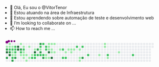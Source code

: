 - 👋 Olá, Eu sou o @VitorTenor
- 👀 Estou atuando na área de Infraestrutura
- 🌱 Estou aprendendo sobre automação de teste e desenvolvimento web
- 💞️ I’m looking to collaborate on ...
- 📫 How to reach me ...

<!---
VitorTenor/VitorTenor is a ✨ special ✨ repository because its `README.md` (this file) appears on your GitHub profile.
You can click the Preview link to take a look at your changes.
--->
<svg viewBox="-16 -32 880 192" width="880" height="192" xmlns="http://www.w3.org/2000/svg"><desc>Generated with https://github.com/Platane/snk</desc><style>@keyframes c0{37.34%{fill:var(--c1)}37.36%,to{fill:var(--ce)}}@keyframes c1{85.25%{fill:var(--c3)}85.27%,to{fill:var(--ce)}}@keyframes c2{88.93%{fill:var(--c4)}88.95%,to{fill:var(--ce)}}@keyframes c3{86.48%{fill:var(--c3)}86.5%,to{fill:var(--ce)}}@keyframes c4{.48%{fill:var(--c1)}.5%,to{fill:var(--ce)}}@keyframes c5{.73%{fill:var(--c1)}.75%,to{fill:var(--ce)}}@keyframes c6{55.03%{fill:var(--c2)}55.05%,to{fill:var(--ce)}}@keyframes c7{84.76%{fill:var(--c3)}84.78%,to{fill:var(--ce)}}@keyframes c8{88.44%{fill:var(--c4)}88.46%,to{fill:var(--ce)}}@keyframes c9{.97%{fill:var(--c1)}.99%,to{fill:var(--ce)}}@keyframes ca{54.78%{fill:var(--c2)}54.8%,to{fill:var(--ce)}}@keyframes cb{41.76%{fill:var(--c1)}41.78%,to{fill:var(--ce)}}@keyframes cc{41.51%{fill:var(--c1)}41.53%,to{fill:var(--ce)}}@keyframes cd{56.5%{fill:var(--c2)}56.52%,to{fill:var(--ce)}}@keyframes ce{87.7%{fill:var(--c3)}87.72%,to{fill:var(--ce)}}@keyframes cf{54.29%{fill:var(--c2)}54.31%,to{fill:var(--ce)}}@keyframes cg{54.04%{fill:var(--c2)}54.06%,to{fill:var(--ce)}}@keyframes ch{42%{fill:var(--c2)}42.02%,to{fill:var(--ce)}}@keyframes ci{41.27%{fill:var(--c1)}41.29%,to{fill:var(--ce)}}@keyframes cj{87.21%{fill:var(--c3)}87.23%,to{fill:var(--ce)}}@keyframes ck{90.41%{fill:var(--c4)}90.43%,to{fill:var(--ce)}}@keyframes cl{90.16%{fill:var(--c4)}90.18%,to{fill:var(--ce)}}@keyframes cm{1.96%{fill:var(--c1)}1.98%,to{fill:var(--ce)}}@keyframes cn{83.53%{fill:var(--c3)}83.55%,to{fill:var(--ce)}}@keyframes co{53.31%{fill:var(--c2)}53.33%,to{fill:var(--ce)}}@keyframes cp{7.36%{fill:var(--c1)}7.38%,to{fill:var(--ce)}}@keyframes cq{2.45%{fill:var(--c1)}2.47%,to{fill:var(--ce)}}@keyframes cr{52.82%{fill:var(--c2)}52.84%,to{fill:var(--ce)}}@keyframes cs{5.4%{fill:var(--c1)}5.42%,to{fill:var(--ce)}}@keyframes ct{5.15%{fill:var(--c1)}5.17%,to{fill:var(--ce)}}@keyframes cu{6.87%{fill:var(--c1)}6.89%,to{fill:var(--ce)}}@keyframes cv{4.9%{fill:var(--c1)}4.92%,to{fill:var(--ce)}}@keyframes cw{8.34%{fill:var(--c1)}8.36%,to{fill:var(--ce)}}@keyframes cx{2.94%{fill:var(--c1)}2.96%,to{fill:var(--ce)}}@keyframes cy{6.38%{fill:var(--c1)}6.4%,to{fill:var(--ce)}}@keyframes cz{4.41%{fill:var(--c1)}4.43%,to{fill:var(--ce)}}@keyframes c10{51.34%{fill:var(--c2)}51.36%,to{fill:var(--ce)}}@keyframes c11{3.68%{fill:var(--c1)}3.7%,to{fill:var(--ce)}}@keyframes c12{92.37%{fill:var(--c4)}92.39%,to{fill:var(--ce)}}@keyframes c13{50.85%{fill:var(--c2)}50.87%,to{fill:var(--ce)}}@keyframes c14{51.1%{fill:var(--c2)}51.12%,to{fill:var(--ce)}}@keyframes c15{80.58%{fill:var(--c3)}80.6%,to{fill:var(--ce)}}@keyframes c16{50.6%{fill:var(--c2)}50.62%,to{fill:var(--ce)}}@keyframes c17{81.32%{fill:var(--c3)}81.34%,to{fill:var(--ce)}}@keyframes c18{47.16%{fill:var(--c2)}47.18%,to{fill:var(--ce)}}@keyframes c19{46.92%{fill:var(--c1)}46.94%,to{fill:var(--ce)}}@keyframes c1a{80.09%{fill:var(--c3)}80.11%,to{fill:var(--ce)}}@keyframes c1b{50.36%{fill:var(--c2)}50.38%,to{fill:var(--ce)}}@keyframes c1c{48.64%{fill:var(--c2)}48.66%,to{fill:var(--ce)}}@keyframes c1d{50.11%{fill:var(--c2)}50.13%,to{fill:var(--ce)}}@keyframes c1e{79.35%{fill:var(--c3)}79.37%,to{fill:var(--ce)}}@keyframes c1f{47.66%{fill:var(--c2)}47.68%,to{fill:var(--ce)}}@keyframes c1g{47.9%{fill:var(--c2)}47.92%,to{fill:var(--ce)}}@keyframes c1h{11.05%{fill:var(--c1)}11.07%,to{fill:var(--ce)}}@keyframes c1i{10.31%{fill:var(--c1)}10.33%,to{fill:var(--ce)}}@keyframes c1j{13.75%{fill:var(--c1)}13.77%,to{fill:var(--ce)}}@keyframes c1k{13.5%{fill:var(--c1)}13.52%,to{fill:var(--ce)}}@keyframes c1l{13.26%{fill:var(--c1)}13.28%,to{fill:var(--ce)}}@keyframes c1m{93.6%{fill:var(--c4)}93.62%,to{fill:var(--ce)}}@keyframes c1n{10.56%{fill:var(--c1)}10.58%,to{fill:var(--ce)}}@keyframes c1o{13.99%{fill:var(--c1)}14.01%,to{fill:var(--ce)}}@keyframes c1p{13.01%{fill:var(--c1)}13.03%,to{fill:var(--ce)}}@keyframes c1q{12.28%{fill:var(--c1)}12.3%,to{fill:var(--ce)}}@keyframes c1r{94.34%{fill:var(--c4)}94.36%,to{fill:var(--ce)}}@keyframes c1s{14.24%{fill:var(--c1)}14.26%,to{fill:var(--ce)}}@keyframes c1t{12.52%{fill:var(--c1)}12.54%,to{fill:var(--ce)}}@keyframes c1u{15.22%{fill:var(--c1)}15.24%,to{fill:var(--ce)}}@keyframes c1v{63.63%{fill:var(--c2)}63.65%,to{fill:var(--ce)}}@keyframes c1w{62.4%{fill:var(--c2)}62.42%,to{fill:var(--ce)}}@keyframes c1x{15.96%{fill:var(--c1)}15.98%,to{fill:var(--ce)}}@keyframes c1y{62.64%{fill:var(--c2)}62.66%,to{fill:var(--ce)}}@keyframes c1z{20.38%{fill:var(--c1)}20.4%,to{fill:var(--ce)}}@keyframes c20{16.7%{fill:var(--c1)}16.72%,to{fill:var(--ce)}}@keyframes c21{16.45%{fill:var(--c1)}16.47%,to{fill:var(--ce)}}@keyframes c22{16.94%{fill:var(--c1)}16.96%,to{fill:var(--ce)}}@keyframes c23{65.1%{fill:var(--c2)}65.12%,to{fill:var(--ce)}}@keyframes c24{17.43%{fill:var(--c1)}17.45%,to{fill:var(--ce)}}@keyframes c25{18.17%{fill:var(--c1)}18.19%,to{fill:var(--ce)}}@keyframes c26{18.42%{fill:var(--c1)}18.44%,to{fill:var(--ce)}}@keyframes c27{65.59%{fill:var(--c2)}65.61%,to{fill:var(--ce)}}@keyframes c28{75.42%{fill:var(--c3)}75.44%,to{fill:var(--ce)}}@keyframes c29{66.82%{fill:var(--c2)}66.84%,to{fill:var(--ce)}}@keyframes c2a{23.58%{fill:var(--c1)}23.6%,to{fill:var(--ce)}}@keyframes c2b{28%{fill:var(--c1)}28.02%,to{fill:var(--ce)}}@keyframes c2c{27.75%{fill:var(--c1)}27.77%,to{fill:var(--ce)}}@keyframes c2d{68.54%{fill:var(--c2)}68.56%,to{fill:var(--ce)}}@keyframes c2e{24.56%{fill:var(--c1)}24.58%,to{fill:var(--ce)}}@keyframes c2f{26.03%{fill:var(--c1)}26.05%,to{fill:var(--ce)}}@keyframes c2g{70.75%{fill:var(--c2)}70.77%,to{fill:var(--ce)}}@keyframes u0{.48%{transform:scale(0,1)}.5%,.73%{transform:scale(.02,1)}.75%,.97%{transform:scale(.05,1)}.99%,1.96%{transform:scale(.07,1)}1.98%,2.45%{transform:scale(.09,1)}2.47%,2.94%{transform:scale(.11,1)}2.96%,3.68%{transform:scale(.14,1)}3.7%,4.41%{transform:scale(.16,1)}4.43%,4.9%{transform:scale(.18,1)}4.92%,5.15%{transform:scale(.2,1)}5.17%,5.4%{transform:scale(.23,1)}5.42%,6.38%{transform:scale(.25,1)}6.4%,6.87%{transform:scale(.27,1)}6.89%,7.36%{transform:scale(.3,1)}7.38%,8.34%{transform:scale(.32,1)}10.31%,8.36%{transform:scale(.34,1)}10.33%,10.56%{transform:scale(.36,1)}10.58%,11.05%{transform:scale(.39,1)}11.07%,12.28%{transform:scale(.41,1)}12.3%,12.52%{transform:scale(.43,1)}12.54%,13.01%{transform:scale(.45,1)}13.03%,13.26%{transform:scale(.48,1)}13.28%,13.5%{transform:scale(.5,1)}13.52%,13.75%{transform:scale(.52,1)}13.77%,13.99%{transform:scale(.55,1)}14.01%,14.24%{transform:scale(.57,1)}14.26%,15.22%{transform:scale(.59,1)}15.24%,15.96%{transform:scale(.61,1)}15.98%,16.45%{transform:scale(.64,1)}16.47%,16.7%{transform:scale(.66,1)}16.72%,16.94%{transform:scale(.68,1)}16.96%,17.43%{transform:scale(.7,1)}17.45%,18.17%{transform:scale(.73,1)}18.19%,18.42%{transform:scale(.75,1)}18.44%,20.38%{transform:scale(.77,1)}20.4%,23.58%{transform:scale(.8,1)}23.6%,24.56%{transform:scale(.82,1)}24.58%,26.03%{transform:scale(.84,1)}26.05%,27.75%{transform:scale(.86,1)}27.77%,28%{transform:scale(.89,1)}28.02%,37.34%{transform:scale(.91,1)}37.36%,41.27%{transform:scale(.93,1)}41.29%,41.51%{transform:scale(.95,1)}41.53%,41.76%{transform:scale(.98,1)}41.78%,to{transform:scale(1,1)}}@keyframes u1{42%{transform:scale(0,1)}42.02%,to{transform:scale(1,1)}}@keyframes u2{46.92%{transform:scale(0,1)}46.94%,to{transform:scale(1,1)}}@keyframes u3{47.16%{transform:scale(0,1)}47.18%,47.66%{transform:scale(.04,1)}47.68%,47.9%{transform:scale(.08,1)}47.92%,48.64%{transform:scale(.12,1)}48.66%,50.11%{transform:scale(.16,1)}50.13%,50.36%{transform:scale(.2,1)}50.38%,50.6%{transform:scale(.24,1)}50.62%,50.85%{transform:scale(.28,1)}50.87%,51.1%{transform:scale(.32,1)}51.12%,51.34%{transform:scale(.36,1)}51.36%,52.82%{transform:scale(.4,1)}52.84%,53.31%{transform:scale(.44,1)}53.33%,54.04%{transform:scale(.48,1)}54.06%,54.29%{transform:scale(.52,1)}54.31%,54.78%{transform:scale(.56,1)}54.8%,55.03%{transform:scale(.6,1)}55.05%,56.5%{transform:scale(.64,1)}56.52%,62.4%{transform:scale(.68,1)}62.42%,62.64%{transform:scale(.72,1)}62.66%,63.63%{transform:scale(.76,1)}63.65%,65.1%{transform:scale(.8,1)}65.12%,65.59%{transform:scale(.84,1)}65.61%,66.82%{transform:scale(.88,1)}66.84%,68.54%{transform:scale(.92,1)}68.56%,70.75%{transform:scale(.96,1)}70.77%,to{transform:scale(1,1)}}@keyframes u4{75.42%{transform:scale(0,1)}75.44%,79.35%{transform:scale(.09,1)}79.37%,80.09%{transform:scale(.18,1)}80.11%,80.58%{transform:scale(.27,1)}80.6%,81.32%{transform:scale(.36,1)}81.34%,83.53%{transform:scale(.45,1)}83.55%,84.76%{transform:scale(.55,1)}84.78%,85.25%{transform:scale(.64,1)}85.27%,86.48%{transform:scale(.73,1)}86.5%,87.21%{transform:scale(.82,1)}87.23%,87.7%{transform:scale(.91,1)}87.72%,to{transform:scale(1,1)}}@keyframes u5{88.44%{transform:scale(0,1)}88.46%,88.93%{transform:scale(.14,1)}88.95%,90.16%{transform:scale(.29,1)}90.18%,90.41%{transform:scale(.43,1)}90.43%,92.37%{transform:scale(.57,1)}92.39%,93.6%{transform:scale(.71,1)}93.62%,94.34%{transform:scale(.86,1)}94.36%,to{transform:scale(1,1)}}@keyframes s0{0%,36.86%,99.75%{transform:translate(0,-16px)}.25%{transform:translate(0,0)}.49%{transform:translate(16px,0)}.74%,55.28%{transform:translate(16px,16px)}.98%,37.84%,54.55%,55.53%{transform:translate(32px,16px)}1.23%,38.08%{transform:translate(32px,0)}2.21%{transform:translate(96px,0)}2.46%{transform:translate(96px,16px)}3.44%,91.89%{transform:translate(160px,16px)}3.69%{transform:translate(160px,32px)}3.93%,52.09%{transform:translate(144px,32px)}4.42%{transform:translate(144px,64px)}5.16%,7.13%{transform:translate(96px,64px)}5.41%,53.07%{transform:translate(96px,48px)}5.9%{transform:translate(128px,48px)}6.39%{transform:translate(128px,80px)}43.24%,6.88%{transform:translate(96px,80px)}42.75%,7.37%{transform:translate(80px,64px)}43%,7.62%{transform:translate(80px,80px)}8.11%,96.56%{transform:translate(112px,80px)}8.35%{transform:translate(112px,96px)}10.07%,45.45%{transform:translate(224px,96px)}10.32%,11.3%{transform:translate(224px,80px)}10.57%,11.55%{transform:translate(240px,80px)}10.81%,11.79%{transform:translate(240px,64px)}11.06%{transform:translate(224px,64px)}12.04%{transform:translate(256px,64px)}12.29%,93.86%{transform:translate(256px,48px)}12.53%{transform:translate(272px,48px)}12.78%{transform:translate(272px,32px)}13.27%{transform:translate(240px,32px)}13.76%{transform:translate(240px,0)}14.74%{transform:translate(304px,0)}15.48%{transform:translate(304px,48px)}16.46%{transform:translate(368px,48px)}16.71%{transform:translate(368px,32px)}17.44%{transform:translate(416px,32px)}18.43%{transform:translate(416px,96px)}18.67%{transform:translate(400px,96px)}19.66%{transform:translate(400px,32px)}20.39%{transform:translate(352px,32px)}20.64%{transform:translate(352px,48px)}23.34%{transform:translate(528px,48px)}23.59%{transform:translate(528px,64px)}24.08%{transform:translate(560px,64px)}24.32%{transform:translate(560px,80px)}25.55%{transform:translate(640px,80px)}26.54%{transform:translate(640px,16px)}27.76%{transform:translate(560px,16px)}28.26%{transform:translate(560px,-16px)}37.35%{transform:translate(0,16px)}39.31%{transform:translate(112px,0)}40.29%{transform:translate(112px,64px)}41.52%,88.21%{transform:translate(32px,64px)}41.77%{transform:translate(32px,48px)}42.01%,53.81%{transform:translate(48px,48px)}42.26%{transform:translate(48px,64px)}43.49%{transform:translate(96px,96px)}46.19%{transform:translate(224px,48px)}46.44%{transform:translate(208px,48px)}46.68%,48.16%{transform:translate(208px,32px)}46.93%,80.34%{transform:translate(192px,32px)}47.17%,81.08%{transform:translate(192px,16px)}47.67%,49.14%{transform:translate(224px,16px)}47.91%{transform:translate(224px,32px)}48.65%{transform:translate(208px,0)}48.89%{transform:translate(224px,0)}49.39%{transform:translate(208px,16px)}50.12%,79.12%{transform:translate(208px,64px)}50.86%{transform:translate(160px,64px)}51.11%{transform:translate(160px,80px)}51.35%{transform:translate(144px,80px)}52.83%{transform:translate(96px,32px)}54.3%{transform:translate(48px,16px)}54.79%{transform:translate(32px,32px)}55.04%,85.01%{transform:translate(16px,32px)}56.51%{transform:translate(32px,80px)}56.76%{transform:translate(16px,80px)}57.25%{transform:translate(16px,112px)}61.92%{transform:translate(320px,112px)}62.41%{transform:translate(320px,80px)}62.65%{transform:translate(336px,80px)}63.39%{transform:translate(336px,32px)}63.64%{transform:translate(320px,32px)}63.88%{transform:translate(320px,16px)}66.09%{transform:translate(464px,16px)}66.83%{transform:translate(464px,64px)}70.76%{transform:translate(720px,64px)}71.01%{transform:translate(720px,80px)}75.43%{transform:translate(432px,80px)}75.68%{transform:translate(432px,64px)}79.36%{transform:translate(208px,80px)}79.61%{transform:translate(192px,80px)}80.59%{transform:translate(176px,32px)}80.84%{transform:translate(176px,16px)}81.33%{transform:translate(192px,0)}83.05%{transform:translate(80px,0)}83.78%{transform:translate(80px,48px)}84.77%,88.7%{transform:translate(16px,48px)}85.5%{transform:translate(-16px,32px)}86%{transform:translate(-16px,64px)}86.24%{transform:translate(0,64px)}86.49%{transform:translate(0,80px)}87.22%{transform:translate(48px,80px)}87.47%{transform:translate(48px,96px)}87.71%{transform:translate(32px,96px)}88.45%{transform:translate(16px,64px)}88.94%{transform:translate(0,48px)}89.19%{transform:translate(0,32px)}90.17%,98.03%{transform:translate(64px,32px)}90.42%{transform:translate(64px,16px)}92.38%{transform:translate(160px,48px)}94.35%{transform:translate(256px,80px)}97.3%{transform:translate(112px,32px)}98.77%{transform:translate(64px,-16px)}}@keyframes s1{0%,99.75%{transform:translate(16px,-16px)}.25%,37.1%{transform:translate(0,-16px)}.49%{transform:translate(0,0)}.74%{transform:translate(16px,0)}.98%,55.53%{transform:translate(16px,16px)}1.23%,38.08%,54.79%,55.77%{transform:translate(32px,16px)}1.47%,38.33%{transform:translate(32px,0)}2.46%{transform:translate(96px,0)}2.7%{transform:translate(96px,16px)}3.69%,92.14%{transform:translate(160px,16px)}3.93%{transform:translate(160px,32px)}4.18%,52.33%{transform:translate(144px,32px)}4.67%{transform:translate(144px,64px)}5.41%,7.37%{transform:translate(96px,64px)}5.65%,53.32%{transform:translate(96px,48px)}6.14%{transform:translate(128px,48px)}6.63%{transform:translate(128px,80px)}43.49%,7.13%{transform:translate(96px,80px)}43%,7.62%{transform:translate(80px,64px)}43.24%,7.86%{transform:translate(80px,80px)}8.35%,96.81%{transform:translate(112px,80px)}8.6%{transform:translate(112px,96px)}10.32%,45.7%{transform:translate(224px,96px)}10.57%,11.55%{transform:translate(224px,80px)}10.81%,11.79%{transform:translate(240px,80px)}11.06%,12.04%{transform:translate(240px,64px)}11.3%{transform:translate(224px,64px)}12.29%{transform:translate(256px,64px)}12.53%,94.1%{transform:translate(256px,48px)}12.78%{transform:translate(272px,48px)}13.02%{transform:translate(272px,32px)}13.51%{transform:translate(240px,32px)}14%{transform:translate(240px,0)}14.99%{transform:translate(304px,0)}15.72%{transform:translate(304px,48px)}16.71%{transform:translate(368px,48px)}16.95%{transform:translate(368px,32px)}17.69%{transform:translate(416px,32px)}18.67%{transform:translate(416px,96px)}18.92%{transform:translate(400px,96px)}19.9%{transform:translate(400px,32px)}20.64%{transform:translate(352px,32px)}20.88%{transform:translate(352px,48px)}23.59%{transform:translate(528px,48px)}23.83%{transform:translate(528px,64px)}24.32%{transform:translate(560px,64px)}24.57%{transform:translate(560px,80px)}25.8%{transform:translate(640px,80px)}26.78%{transform:translate(640px,16px)}28.01%{transform:translate(560px,16px)}28.5%{transform:translate(560px,-16px)}37.59%{transform:translate(0,16px)}39.56%{transform:translate(112px,0)}40.54%{transform:translate(112px,64px)}41.77%,88.45%{transform:translate(32px,64px)}42.01%{transform:translate(32px,48px)}42.26%,54.05%{transform:translate(48px,48px)}42.51%{transform:translate(48px,64px)}43.73%{transform:translate(96px,96px)}46.44%{transform:translate(224px,48px)}46.68%{transform:translate(208px,48px)}46.93%,48.4%{transform:translate(208px,32px)}47.17%,80.59%{transform:translate(192px,32px)}47.42%,81.33%{transform:translate(192px,16px)}47.91%,49.39%{transform:translate(224px,16px)}48.16%{transform:translate(224px,32px)}48.89%{transform:translate(208px,0)}49.14%{transform:translate(224px,0)}49.63%{transform:translate(208px,16px)}50.37%,79.36%{transform:translate(208px,64px)}51.11%{transform:translate(160px,64px)}51.35%{transform:translate(160px,80px)}51.6%{transform:translate(144px,80px)}53.07%{transform:translate(96px,32px)}54.55%{transform:translate(48px,16px)}55.04%{transform:translate(32px,32px)}55.28%,85.26%{transform:translate(16px,32px)}56.76%{transform:translate(32px,80px)}57%{transform:translate(16px,80px)}57.49%{transform:translate(16px,112px)}62.16%{transform:translate(320px,112px)}62.65%{transform:translate(320px,80px)}62.9%{transform:translate(336px,80px)}63.64%{transform:translate(336px,32px)}63.88%{transform:translate(320px,32px)}64.13%{transform:translate(320px,16px)}66.34%{transform:translate(464px,16px)}67.08%{transform:translate(464px,64px)}71.01%{transform:translate(720px,64px)}71.25%{transform:translate(720px,80px)}75.68%{transform:translate(432px,80px)}75.92%{transform:translate(432px,64px)}79.61%{transform:translate(208px,80px)}79.85%{transform:translate(192px,80px)}80.84%{transform:translate(176px,32px)}81.08%{transform:translate(176px,16px)}81.57%{transform:translate(192px,0)}83.29%{transform:translate(80px,0)}84.03%{transform:translate(80px,48px)}85.01%,88.94%{transform:translate(16px,48px)}85.75%{transform:translate(-16px,32px)}86.24%{transform:translate(-16px,64px)}86.49%{transform:translate(0,64px)}86.73%{transform:translate(0,80px)}87.47%{transform:translate(48px,80px)}87.71%{transform:translate(48px,96px)}87.96%{transform:translate(32px,96px)}88.7%{transform:translate(16px,64px)}89.19%{transform:translate(0,48px)}89.43%{transform:translate(0,32px)}90.42%,98.28%{transform:translate(64px,32px)}90.66%{transform:translate(64px,16px)}92.63%{transform:translate(160px,48px)}94.59%{transform:translate(256px,80px)}97.54%{transform:translate(112px,32px)}99.02%{transform:translate(64px,-16px)}}@keyframes s2{0%,99.75%{transform:translate(32px,-16px)}.49%,37.35%{transform:translate(0,-16px)}.74%{transform:translate(0,0)}.98%{transform:translate(16px,0)}1.23%,55.77%{transform:translate(16px,16px)}1.47%,38.33%,55.04%,56.02%{transform:translate(32px,16px)}1.72%,38.57%{transform:translate(32px,0)}2.7%{transform:translate(96px,0)}2.95%{transform:translate(96px,16px)}3.93%,92.38%{transform:translate(160px,16px)}4.18%{transform:translate(160px,32px)}4.42%,52.58%{transform:translate(144px,32px)}4.91%{transform:translate(144px,64px)}5.65%,7.62%{transform:translate(96px,64px)}5.9%,53.56%{transform:translate(96px,48px)}6.39%{transform:translate(128px,48px)}6.88%{transform:translate(128px,80px)}43.73%,7.37%{transform:translate(96px,80px)}43.24%,7.86%{transform:translate(80px,64px)}43.49%,8.11%{transform:translate(80px,80px)}8.6%,97.05%{transform:translate(112px,80px)}8.85%{transform:translate(112px,96px)}10.57%,45.95%{transform:translate(224px,96px)}10.81%,11.79%{transform:translate(224px,80px)}11.06%,12.04%{transform:translate(240px,80px)}11.3%,12.29%{transform:translate(240px,64px)}11.55%{transform:translate(224px,64px)}12.53%{transform:translate(256px,64px)}12.78%,94.35%{transform:translate(256px,48px)}13.02%{transform:translate(272px,48px)}13.27%{transform:translate(272px,32px)}13.76%{transform:translate(240px,32px)}14.25%{transform:translate(240px,0)}15.23%{transform:translate(304px,0)}15.97%{transform:translate(304px,48px)}16.95%{transform:translate(368px,48px)}17.2%{transform:translate(368px,32px)}17.94%{transform:translate(416px,32px)}18.92%{transform:translate(416px,96px)}19.16%{transform:translate(400px,96px)}20.15%{transform:translate(400px,32px)}20.88%{transform:translate(352px,32px)}21.13%{transform:translate(352px,48px)}23.83%{transform:translate(528px,48px)}24.08%{transform:translate(528px,64px)}24.57%{transform:translate(560px,64px)}24.82%{transform:translate(560px,80px)}26.04%{transform:translate(640px,80px)}27.03%{transform:translate(640px,16px)}28.26%{transform:translate(560px,16px)}28.75%{transform:translate(560px,-16px)}37.84%{transform:translate(0,16px)}39.8%{transform:translate(112px,0)}40.79%{transform:translate(112px,64px)}42.01%,88.7%{transform:translate(32px,64px)}42.26%{transform:translate(32px,48px)}42.51%,54.3%{transform:translate(48px,48px)}42.75%{transform:translate(48px,64px)}43.98%{transform:translate(96px,96px)}46.68%{transform:translate(224px,48px)}46.93%{transform:translate(208px,48px)}47.17%,48.65%{transform:translate(208px,32px)}47.42%,80.84%{transform:translate(192px,32px)}47.67%,81.57%{transform:translate(192px,16px)}48.16%,49.63%{transform:translate(224px,16px)}48.4%{transform:translate(224px,32px)}49.14%{transform:translate(208px,0)}49.39%{transform:translate(224px,0)}49.88%{transform:translate(208px,16px)}50.61%,79.61%{transform:translate(208px,64px)}51.35%{transform:translate(160px,64px)}51.6%{transform:translate(160px,80px)}51.84%{transform:translate(144px,80px)}53.32%{transform:translate(96px,32px)}54.79%{transform:translate(48px,16px)}55.28%{transform:translate(32px,32px)}55.53%,85.5%{transform:translate(16px,32px)}57%{transform:translate(32px,80px)}57.25%{transform:translate(16px,80px)}57.74%{transform:translate(16px,112px)}62.41%{transform:translate(320px,112px)}62.9%{transform:translate(320px,80px)}63.14%{transform:translate(336px,80px)}63.88%{transform:translate(336px,32px)}64.13%{transform:translate(320px,32px)}64.37%{transform:translate(320px,16px)}66.58%{transform:translate(464px,16px)}67.32%{transform:translate(464px,64px)}71.25%{transform:translate(720px,64px)}71.5%{transform:translate(720px,80px)}75.92%{transform:translate(432px,80px)}76.17%{transform:translate(432px,64px)}79.85%{transform:translate(208px,80px)}80.1%{transform:translate(192px,80px)}81.08%{transform:translate(176px,32px)}81.33%{transform:translate(176px,16px)}81.82%{transform:translate(192px,0)}83.54%{transform:translate(80px,0)}84.28%{transform:translate(80px,48px)}85.26%,89.19%{transform:translate(16px,48px)}86%{transform:translate(-16px,32px)}86.49%{transform:translate(-16px,64px)}86.73%{transform:translate(0,64px)}86.98%{transform:translate(0,80px)}87.71%{transform:translate(48px,80px)}87.96%{transform:translate(48px,96px)}88.21%{transform:translate(32px,96px)}88.94%{transform:translate(16px,64px)}89.43%{transform:translate(0,48px)}89.68%{transform:translate(0,32px)}90.66%,98.53%{transform:translate(64px,32px)}90.91%{transform:translate(64px,16px)}92.87%{transform:translate(160px,48px)}94.84%{transform:translate(256px,80px)}97.79%{transform:translate(112px,32px)}99.26%{transform:translate(64px,-16px)}}@keyframes s3{0%,99.75%{transform:translate(48px,-16px)}.74%,37.59%{transform:translate(0,-16px)}.98%{transform:translate(0,0)}1.23%{transform:translate(16px,0)}1.47%,56.02%{transform:translate(16px,16px)}1.72%,38.57%,55.28%,56.27%{transform:translate(32px,16px)}1.97%,38.82%{transform:translate(32px,0)}2.95%{transform:translate(96px,0)}3.19%{transform:translate(96px,16px)}4.18%,92.63%{transform:translate(160px,16px)}4.42%{transform:translate(160px,32px)}4.67%,52.83%{transform:translate(144px,32px)}5.16%{transform:translate(144px,64px)}5.9%,7.86%{transform:translate(96px,64px)}53.81%,6.14%{transform:translate(96px,48px)}6.63%{transform:translate(128px,48px)}7.13%{transform:translate(128px,80px)}43.98%,7.62%{transform:translate(96px,80px)}43.49%,8.11%{transform:translate(80px,64px)}43.73%,8.35%{transform:translate(80px,80px)}8.85%,97.3%{transform:translate(112px,80px)}9.09%{transform:translate(112px,96px)}10.81%,46.19%{transform:translate(224px,96px)}11.06%,12.04%{transform:translate(224px,80px)}11.3%,12.29%{transform:translate(240px,80px)}11.55%,12.53%{transform:translate(240px,64px)}11.79%{transform:translate(224px,64px)}12.78%{transform:translate(256px,64px)}13.02%,94.59%{transform:translate(256px,48px)}13.27%{transform:translate(272px,48px)}13.51%{transform:translate(272px,32px)}14%{transform:translate(240px,32px)}14.5%{transform:translate(240px,0)}15.48%{transform:translate(304px,0)}16.22%{transform:translate(304px,48px)}17.2%{transform:translate(368px,48px)}17.44%{transform:translate(368px,32px)}18.18%{transform:translate(416px,32px)}19.16%{transform:translate(416px,96px)}19.41%{transform:translate(400px,96px)}20.39%{transform:translate(400px,32px)}21.13%{transform:translate(352px,32px)}21.38%{transform:translate(352px,48px)}24.08%{transform:translate(528px,48px)}24.32%{transform:translate(528px,64px)}24.82%{transform:translate(560px,64px)}25.06%{transform:translate(560px,80px)}26.29%{transform:translate(640px,80px)}27.27%{transform:translate(640px,16px)}28.5%{transform:translate(560px,16px)}28.99%{transform:translate(560px,-16px)}38.08%{transform:translate(0,16px)}40.05%{transform:translate(112px,0)}41.03%{transform:translate(112px,64px)}42.26%,88.94%{transform:translate(32px,64px)}42.51%{transform:translate(32px,48px)}42.75%,54.55%{transform:translate(48px,48px)}43%{transform:translate(48px,64px)}44.23%{transform:translate(96px,96px)}46.93%{transform:translate(224px,48px)}47.17%{transform:translate(208px,48px)}47.42%,48.89%{transform:translate(208px,32px)}47.67%,81.08%{transform:translate(192px,32px)}47.91%,81.82%{transform:translate(192px,16px)}48.4%,49.88%{transform:translate(224px,16px)}48.65%{transform:translate(224px,32px)}49.39%{transform:translate(208px,0)}49.63%{transform:translate(224px,0)}50.12%{transform:translate(208px,16px)}50.86%,79.85%{transform:translate(208px,64px)}51.6%{transform:translate(160px,64px)}51.84%{transform:translate(160px,80px)}52.09%{transform:translate(144px,80px)}53.56%{transform:translate(96px,32px)}55.04%{transform:translate(48px,16px)}55.53%{transform:translate(32px,32px)}55.77%,85.75%{transform:translate(16px,32px)}57.25%{transform:translate(32px,80px)}57.49%{transform:translate(16px,80px)}57.99%{transform:translate(16px,112px)}62.65%{transform:translate(320px,112px)}63.14%{transform:translate(320px,80px)}63.39%{transform:translate(336px,80px)}64.13%{transform:translate(336px,32px)}64.37%{transform:translate(320px,32px)}64.62%{transform:translate(320px,16px)}66.83%{transform:translate(464px,16px)}67.57%{transform:translate(464px,64px)}71.5%{transform:translate(720px,64px)}71.74%{transform:translate(720px,80px)}76.17%{transform:translate(432px,80px)}76.41%{transform:translate(432px,64px)}80.1%{transform:translate(208px,80px)}80.34%{transform:translate(192px,80px)}81.33%{transform:translate(176px,32px)}81.57%{transform:translate(176px,16px)}82.06%{transform:translate(192px,0)}83.78%{transform:translate(80px,0)}84.52%{transform:translate(80px,48px)}85.5%,89.43%{transform:translate(16px,48px)}86.24%{transform:translate(-16px,32px)}86.73%{transform:translate(-16px,64px)}86.98%{transform:translate(0,64px)}87.22%{transform:translate(0,80px)}87.96%{transform:translate(48px,80px)}88.21%{transform:translate(48px,96px)}88.45%{transform:translate(32px,96px)}89.19%{transform:translate(16px,64px)}89.68%{transform:translate(0,48px)}89.93%{transform:translate(0,32px)}90.91%,98.77%{transform:translate(64px,32px)}91.15%{transform:translate(64px,16px)}93.12%{transform:translate(160px,48px)}95.09%{transform:translate(256px,80px)}98.03%{transform:translate(112px,32px)}99.51%{transform:translate(64px,-16px)}}:root{--cb:#1b1f230a;--cs:purple;--ce:#ebedf0;--c0:#ebedf0;--c1:#9be9a8;--c2:#40c463;--c3:#30a14e;--c4:#216e39}@media (prefers-color-scheme:dark){:root{--cb:#1b1f230a;--cs:purple;--ce:#161b22;--c1:#01311f;--c2:#034525;--c3:#0f6d31;--c4:#00c647}}.c{shape-rendering:geometricPrecision;fill:var(--ce);stroke-width:1px;stroke:var(--cb);animation:none 40700ms linear infinite}.c.c0{fill:var(--c1);animation-name:c0}.c.c1{fill:var(--c3);animation-name:c1}.c.c2{fill:var(--c4);animation-name:c2}.c.c3{fill:var(--c3);animation-name:c3}.c.c4,.c.c5{fill:var(--c1);animation-name:c4}.c.c5{animation-name:c5}.c.c6{fill:var(--c2);animation-name:c6}.c.c7{fill:var(--c3);animation-name:c7}.c.c8{fill:var(--c4);animation-name:c8}.c.c9{fill:var(--c1);animation-name:c9}.c.ca{fill:var(--c2);animation-name:ca}.c.cb,.c.cc{fill:var(--c1);animation-name:cb}.c.cc{animation-name:cc}.c.cd{fill:var(--c2);animation-name:cd}.c.ce{fill:var(--c3);animation-name:ce}.c.cf,.c.cg,.c.ch{fill:var(--c2);animation-name:cf}.c.cg,.c.ch{animation-name:cg}.c.ch{animation-name:ch}.c.ci{fill:var(--c1);animation-name:ci}.c.cj{fill:var(--c3);animation-name:cj}.c.ck,.c.cl{fill:var(--c4);animation-name:ck}.c.cl{animation-name:cl}.c.cm{fill:var(--c1);animation-name:cm}.c.cn{fill:var(--c3);animation-name:cn}.c.co{fill:var(--c2);animation-name:co}.c.cp,.c.cq{fill:var(--c1);animation-name:cp}.c.cq{animation-name:cq}.c.cr{fill:var(--c2);animation-name:cr}.c.cs,.c.ct{fill:var(--c1);animation-name:cs}.c.ct{animation-name:ct}.c.cu,.c.cv,.c.cw{fill:var(--c1);animation-name:cu}.c.cv,.c.cw{animation-name:cv}.c.cw{animation-name:cw}.c.cx,.c.cy,.c.cz{fill:var(--c1);animation-name:cx}.c.cy,.c.cz{animation-name:cy}.c.cz{animation-name:cz}.c.c10{fill:var(--c2);animation-name:c10}.c.c11{fill:var(--c1);animation-name:c11}.c.c12{fill:var(--c4);animation-name:c12}.c.c13,.c.c14{fill:var(--c2);animation-name:c13}.c.c14{animation-name:c14}.c.c15{fill:var(--c3);animation-name:c15}.c.c16{fill:var(--c2);animation-name:c16}.c.c17{fill:var(--c3);animation-name:c17}.c.c18{fill:var(--c2);animation-name:c18}.c.c19{fill:var(--c1);animation-name:c19}.c.c1a{fill:var(--c3);animation-name:c1a}.c.c1b,.c.c1c,.c.c1d{fill:var(--c2);animation-name:c1b}.c.c1c,.c.c1d{animation-name:c1c}.c.c1d{animation-name:c1d}.c.c1e{fill:var(--c3);animation-name:c1e}.c.c1f,.c.c1g{fill:var(--c2);animation-name:c1f}.c.c1g{animation-name:c1g}.c.c1h,.c.c1i{fill:var(--c1);animation-name:c1h}.c.c1i{animation-name:c1i}.c.c1j,.c.c1k,.c.c1l{fill:var(--c1);animation-name:c1j}.c.c1k,.c.c1l{animation-name:c1k}.c.c1l{animation-name:c1l}.c.c1m{fill:var(--c4);animation-name:c1m}.c.c1n{fill:var(--c1);animation-name:c1n}.c.c1o,.c.c1p,.c.c1q{fill:var(--c1);animation-name:c1o}.c.c1p,.c.c1q{animation-name:c1p}.c.c1q{animation-name:c1q}.c.c1r{fill:var(--c4);animation-name:c1r}.c.c1s,.c.c1t,.c.c1u{fill:var(--c1);animation-name:c1s}.c.c1t,.c.c1u{animation-name:c1t}.c.c1u{animation-name:c1u}.c.c1v,.c.c1w{fill:var(--c2);animation-name:c1v}.c.c1w{animation-name:c1w}.c.c1x{fill:var(--c1);animation-name:c1x}.c.c1y{fill:var(--c2);animation-name:c1y}.c.c1z{fill:var(--c1);animation-name:c1z}.c.c20,.c.c21,.c.c22{fill:var(--c1);animation-name:c20}.c.c21,.c.c22{animation-name:c21}.c.c22{animation-name:c22}.c.c23{fill:var(--c2);animation-name:c23}.c.c24,.c.c25,.c.c26{fill:var(--c1);animation-name:c24}.c.c25,.c.c26{animation-name:c25}.c.c26{animation-name:c26}.c.c27{fill:var(--c2);animation-name:c27}.c.c28{fill:var(--c3);animation-name:c28}.c.c29{fill:var(--c2);animation-name:c29}.c.c2a,.c.c2b,.c.c2c{fill:var(--c1);animation-name:c2a}.c.c2b,.c.c2c{animation-name:c2b}.c.c2c{animation-name:c2c}.c.c2d{fill:var(--c2);animation-name:c2d}.c.c2e,.c.c2f{fill:var(--c1);animation-name:c2e}.c.c2f{animation-name:c2f}.c.c2g{fill:var(--c2);animation-name:c2g}.s,.u{animation:none linear 40700ms infinite}.u,.u.u0{transform-origin:0 0}.u{transform:scale(0,1)}.u.u0{fill:var(--c1);animation-name:u0}.u.u1{fill:var(--c2);animation-name:u1;transform-origin:419.2px 0}.u.u2{fill:var(--c1);animation-name:u2;transform-origin:428.8px 0}.u.u3{fill:var(--c2);animation-name:u3;transform-origin:438.3px 0}.u.u4{fill:var(--c3);animation-name:u4;transform-origin:676.5px 0}.u.u5{fill:var(--c4);animation-name:u5;transform-origin:781.3px 0}.s{shape-rendering:geometricPrecision;fill:var(--cs)}.s.s0{transform:translate(0,-16px);animation-name:s0}.s.s1{transform:translate(16px,-16px);animation-name:s1}.s.s2{transform:translate(32px,-16px);animation-name:s2}.s.s3{transform:translate(48px,-16px);animation-name:s3}</style><rect class="c" x="2" y="2" rx="2" ry="2" width="12" height="12"/><rect class="c c0" x="2" y="18" rx="2" ry="2" width="12" height="12"/><rect class="c c1" x="2" y="34" rx="2" ry="2" width="12" height="12"/><rect class="c c2" x="2" y="50" rx="2" ry="2" width="12" height="12"/><rect class="c" x="2" y="66" rx="2" ry="2" width="12" height="12"/><rect class="c c3" x="2" y="82" rx="2" ry="2" width="12" height="12"/><rect class="c" x="2" y="98" rx="2" ry="2" width="12" height="12"/><rect class="c c4" x="18" y="2" rx="2" ry="2" width="12" height="12"/><rect class="c c5" x="18" y="18" rx="2" ry="2" width="12" height="12"/><rect class="c c6" x="18" y="34" rx="2" ry="2" width="12" height="12"/><rect class="c c7" x="18" y="50" rx="2" ry="2" width="12" height="12"/><rect class="c c8" x="18" y="66" rx="2" ry="2" width="12" height="12"/><rect class="c" x="18" y="82" rx="2" ry="2" width="12" height="12"/><rect class="c" x="18" y="98" rx="2" ry="2" width="12" height="12"/><rect class="c" x="34" y="2" rx="2" ry="2" width="12" height="12"/><rect class="c c9" x="34" y="18" rx="2" ry="2" width="12" height="12"/><rect class="c ca" x="34" y="34" rx="2" ry="2" width="12" height="12"/><rect class="c cb" x="34" y="50" rx="2" ry="2" width="12" height="12"/><rect class="c cc" x="34" y="66" rx="2" ry="2" width="12" height="12"/><rect class="c cd" x="34" y="82" rx="2" ry="2" width="12" height="12"/><rect class="c ce" x="34" y="98" rx="2" ry="2" width="12" height="12"/><rect class="c" x="50" y="2" rx="2" ry="2" width="12" height="12"/><rect class="c cf" x="50" y="18" rx="2" ry="2" width="12" height="12"/><rect class="c cg" x="50" y="34" rx="2" ry="2" width="12" height="12"/><rect class="c ch" x="50" y="50" rx="2" ry="2" width="12" height="12"/><rect class="c ci" x="50" y="66" rx="2" ry="2" width="12" height="12"/><rect class="c cj" x="50" y="82" rx="2" ry="2" width="12" height="12"/><rect class="c" x="50" y="98" rx="2" ry="2" width="12" height="12"/><rect class="c" x="66" y="2" rx="2" ry="2" width="12" height="12"/><rect class="c ck" x="66" y="18" rx="2" ry="2" width="12" height="12"/><rect class="c cl" x="66" y="34" rx="2" ry="2" width="12" height="12"/><rect class="c" x="66" y="50" rx="2" ry="2" width="12" height="12"/><rect class="c" x="66" y="66" rx="2" ry="2" width="12" height="12"/><rect class="c" x="66" y="82" rx="2" ry="2" width="12" height="12"/><rect class="c" x="66" y="98" rx="2" ry="2" width="12" height="12"/><rect class="c cm" x="82" y="2" rx="2" ry="2" width="12" height="12"/><rect class="c" x="82" y="18" rx="2" ry="2" width="12" height="12"/><rect class="c cn" x="82" y="34" rx="2" ry="2" width="12" height="12"/><rect class="c co" x="82" y="50" rx="2" ry="2" width="12" height="12"/><rect class="c cp" x="82" y="66" rx="2" ry="2" width="12" height="12"/><rect class="c" x="82" y="82" rx="2" ry="2" width="12" height="12"/><rect class="c" x="82" y="98" rx="2" ry="2" width="12" height="12"/><rect class="c" x="98" y="2" rx="2" ry="2" width="12" height="12"/><rect class="c cq" x="98" y="18" rx="2" ry="2" width="12" height="12"/><rect class="c cr" x="98" y="34" rx="2" ry="2" width="12" height="12"/><rect class="c cs" x="98" y="50" rx="2" ry="2" width="12" height="12"/><rect class="c ct" x="98" y="66" rx="2" ry="2" width="12" height="12"/><rect class="c cu" x="98" y="82" rx="2" ry="2" width="12" height="12"/><rect class="c" x="98" y="98" rx="2" ry="2" width="12" height="12"/><rect class="c" x="114" y="2" rx="2" ry="2" width="12" height="12"/><rect class="c" x="114" y="18" rx="2" ry="2" width="12" height="12"/><rect class="c" x="114" y="34" rx="2" ry="2" width="12" height="12"/><rect class="c" x="114" y="50" rx="2" ry="2" width="12" height="12"/><rect class="c cv" x="114" y="66" rx="2" ry="2" width="12" height="12"/><rect class="c" x="114" y="82" rx="2" ry="2" width="12" height="12"/><rect class="c cw" x="114" y="98" rx="2" ry="2" width="12" height="12"/><rect class="c" x="130" y="2" rx="2" ry="2" width="12" height="12"/><rect class="c cx" x="130" y="18" rx="2" ry="2" width="12" height="12"/><rect class="c" x="130" y="34" rx="2" ry="2" width="12" height="12"/><rect class="c" x="130" y="50" rx="2" ry="2" width="12" height="12"/><rect class="c" x="130" y="66" rx="2" ry="2" width="12" height="12"/><rect class="c cy" x="130" y="82" rx="2" ry="2" width="12" height="12"/><rect class="c" x="130" y="98" rx="2" ry="2" width="12" height="12"/><rect class="c" x="146" y="2" rx="2" ry="2" width="12" height="12"/><rect class="c" x="146" y="18" rx="2" ry="2" width="12" height="12"/><rect class="c" x="146" y="34" rx="2" ry="2" width="12" height="12"/><rect class="c" x="146" y="50" rx="2" ry="2" width="12" height="12"/><rect class="c cz" x="146" y="66" rx="2" ry="2" width="12" height="12"/><rect class="c c10" x="146" y="82" rx="2" ry="2" width="12" height="12"/><rect class="c" x="146" y="98" rx="2" ry="2" width="12" height="12"/><rect class="c" x="162" y="2" rx="2" ry="2" width="12" height="12"/><rect class="c" x="162" y="18" rx="2" ry="2" width="12" height="12"/><rect class="c c11" x="162" y="34" rx="2" ry="2" width="12" height="12"/><rect class="c c12" x="162" y="50" rx="2" ry="2" width="12" height="12"/><rect class="c c13" x="162" y="66" rx="2" ry="2" width="12" height="12"/><rect class="c c14" x="162" y="82" rx="2" ry="2" width="12" height="12"/><rect class="c" x="162" y="98" rx="2" ry="2" width="12" height="12"/><rect class="c" x="178" y="2" rx="2" ry="2" width="12" height="12"/><rect class="c" x="178" y="18" rx="2" ry="2" width="12" height="12"/><rect class="c c15" x="178" y="34" rx="2" ry="2" width="12" height="12"/><rect class="c" x="178" y="50" rx="2" ry="2" width="12" height="12"/><rect class="c c16" x="178" y="66" rx="2" ry="2" width="12" height="12"/><rect class="c" x="178" y="82" rx="2" ry="2" width="12" height="12"/><rect class="c" x="178" y="98" rx="2" ry="2" width="12" height="12"/><rect class="c c17" x="194" y="2" rx="2" ry="2" width="12" height="12"/><rect class="c c18" x="194" y="18" rx="2" ry="2" width="12" height="12"/><rect class="c c19" x="194" y="34" rx="2" ry="2" width="12" height="12"/><rect class="c c1a" x="194" y="50" rx="2" ry="2" width="12" height="12"/><rect class="c c1b" x="194" y="66" rx="2" ry="2" width="12" height="12"/><rect class="c" x="194" y="82" rx="2" ry="2" width="12" height="12"/><rect class="c" x="194" y="98" rx="2" ry="2" width="12" height="12"/><rect class="c c1c" x="210" y="2" rx="2" ry="2" width="12" height="12"/><rect class="c" x="210" y="18" rx="2" ry="2" width="12" height="12"/><rect class="c" x="210" y="34" rx="2" ry="2" width="12" height="12"/><rect class="c" x="210" y="50" rx="2" ry="2" width="12" height="12"/><rect class="c c1d" x="210" y="66" rx="2" ry="2" width="12" height="12"/><rect class="c c1e" x="210" y="82" rx="2" ry="2" width="12" height="12"/><rect class="c" x="210" y="98" rx="2" ry="2" width="12" height="12"/><rect class="c" x="226" y="2" rx="2" ry="2" width="12" height="12"/><rect class="c c1f" x="226" y="18" rx="2" ry="2" width="12" height="12"/><rect class="c c1g" x="226" y="34" rx="2" ry="2" width="12" height="12"/><rect class="c" x="226" y="50" rx="2" ry="2" width="12" height="12"/><rect class="c c1h" x="226" y="66" rx="2" ry="2" width="12" height="12"/><rect class="c c1i" x="226" y="82" rx="2" ry="2" width="12" height="12"/><rect class="c" x="226" y="98" rx="2" ry="2" width="12" height="12"/><rect class="c c1j" x="242" y="2" rx="2" ry="2" width="12" height="12"/><rect class="c c1k" x="242" y="18" rx="2" ry="2" width="12" height="12"/><rect class="c c1l" x="242" y="34" rx="2" ry="2" width="12" height="12"/><rect class="c c1m" x="242" y="50" rx="2" ry="2" width="12" height="12"/><rect class="c" x="242" y="66" rx="2" ry="2" width="12" height="12"/><rect class="c c1n" x="242" y="82" rx="2" ry="2" width="12" height="12"/><rect class="c" x="242" y="98" rx="2" ry="2" width="12" height="12"/><rect class="c c1o" x="258" y="2" rx="2" ry="2" width="12" height="12"/><rect class="c" x="258" y="18" rx="2" ry="2" width="12" height="12"/><rect class="c c1p" x="258" y="34" rx="2" ry="2" width="12" height="12"/><rect class="c c1q" x="258" y="50" rx="2" ry="2" width="12" height="12"/><rect class="c" x="258" y="66" rx="2" ry="2" width="12" height="12"/><rect class="c c1r" x="258" y="82" rx="2" ry="2" width="12" height="12"/><rect class="c" x="258" y="98" rx="2" ry="2" width="12" height="12"/><rect class="c c1s" x="274" y="2" rx="2" ry="2" width="12" height="12"/><rect class="c" x="274" y="18" rx="2" ry="2" width="12" height="12"/><rect class="c" x="274" y="34" rx="2" ry="2" width="12" height="12"/><rect class="c c1t" x="274" y="50" rx="2" ry="2" width="12" height="12"/><rect class="c" x="274" y="66" rx="2" ry="2" width="12" height="12"/><rect class="c" x="274" y="82" rx="2" ry="2" width="12" height="12"/><rect class="c" x="274" y="98" rx="2" ry="2" width="12" height="12"/><rect class="c" x="290" y="2" rx="2" ry="2" width="12" height="12"/><rect class="c" x="290" y="18" rx="2" ry="2" width="12" height="12"/><rect class="c" x="290" y="34" rx="2" ry="2" width="12" height="12"/><rect class="c" x="290" y="50" rx="2" ry="2" width="12" height="12"/><rect class="c" x="290" y="66" rx="2" ry="2" width="12" height="12"/><rect class="c" x="290" y="82" rx="2" ry="2" width="12" height="12"/><rect class="c" x="290" y="98" rx="2" ry="2" width="12" height="12"/><rect class="c" x="306" y="2" rx="2" ry="2" width="12" height="12"/><rect class="c" x="306" y="18" rx="2" ry="2" width="12" height="12"/><rect class="c c1u" x="306" y="34" rx="2" ry="2" width="12" height="12"/><rect class="c" x="306" y="50" rx="2" ry="2" width="12" height="12"/><rect class="c" x="306" y="66" rx="2" ry="2" width="12" height="12"/><rect class="c" x="306" y="82" rx="2" ry="2" width="12" height="12"/><rect class="c" x="306" y="98" rx="2" ry="2" width="12" height="12"/><rect class="c" x="322" y="2" rx="2" ry="2" width="12" height="12"/><rect class="c" x="322" y="18" rx="2" ry="2" width="12" height="12"/><rect class="c c1v" x="322" y="34" rx="2" ry="2" width="12" height="12"/><rect class="c" x="322" y="50" rx="2" ry="2" width="12" height="12"/><rect class="c" x="322" y="66" rx="2" ry="2" width="12" height="12"/><rect class="c c1w" x="322" y="82" rx="2" ry="2" width="12" height="12"/><rect class="c" x="322" y="98" rx="2" ry="2" width="12" height="12"/><rect class="c" x="338" y="2" rx="2" ry="2" width="12" height="12"/><rect class="c" x="338" y="18" rx="2" ry="2" width="12" height="12"/><rect class="c" x="338" y="34" rx="2" ry="2" width="12" height="12"/><rect class="c c1x" x="338" y="50" rx="2" ry="2" width="12" height="12"/><rect class="c" x="338" y="66" rx="2" ry="2" width="12" height="12"/><rect class="c c1y" x="338" y="82" rx="2" ry="2" width="12" height="12"/><rect class="c" x="338" y="98" rx="2" ry="2" width="12" height="12"/><rect class="c" x="354" y="2" rx="2" ry="2" width="12" height="12"/><rect class="c" x="354" y="18" rx="2" ry="2" width="12" height="12"/><rect class="c c1z" x="354" y="34" rx="2" ry="2" width="12" height="12"/><rect class="c" x="354" y="50" rx="2" ry="2" width="12" height="12"/><rect class="c" x="354" y="66" rx="2" ry="2" width="12" height="12"/><rect class="c" x="354" y="82" rx="2" ry="2" width="12" height="12"/><rect class="c" x="354" y="98" rx="2" ry="2" width="12" height="12"/><rect class="c" x="370" y="2" rx="2" ry="2" width="12" height="12"/><rect class="c" x="370" y="18" rx="2" ry="2" width="12" height="12"/><rect class="c c20" x="370" y="34" rx="2" ry="2" width="12" height="12"/><rect class="c c21" x="370" y="50" rx="2" ry="2" width="12" height="12"/><rect class="c" x="370" y="66" rx="2" ry="2" width="12" height="12"/><rect class="c" x="370" y="82" rx="2" ry="2" width="12" height="12"/><rect class="c" x="370" y="98" rx="2" ry="2" width="12" height="12"/><rect class="c" x="386" y="2" rx="2" ry="2" width="12" height="12"/><rect class="c" x="386" y="18" rx="2" ry="2" width="12" height="12"/><rect class="c c22" x="386" y="34" rx="2" ry="2" width="12" height="12"/><rect class="c" x="386" y="50" rx="2" ry="2" width="12" height="12"/><rect class="c" x="386" y="66" rx="2" ry="2" width="12" height="12"/><rect class="c" x="386" y="82" rx="2" ry="2" width="12" height="12"/><rect class="c" x="386" y="98" rx="2" ry="2" width="12" height="12"/><rect class="c" x="402" y="2" rx="2" ry="2" width="12" height="12"/><rect class="c c23" x="402" y="18" rx="2" ry="2" width="12" height="12"/><rect class="c" x="402" y="34" rx="2" ry="2" width="12" height="12"/><rect class="c" x="402" y="50" rx="2" ry="2" width="12" height="12"/><rect class="c" x="402" y="66" rx="2" ry="2" width="12" height="12"/><rect class="c" x="402" y="82" rx="2" ry="2" width="12" height="12"/><rect class="c" x="402" y="98" rx="2" ry="2" width="12" height="12"/><rect class="c" x="418" y="2" rx="2" ry="2" width="12" height="12"/><rect class="c" x="418" y="18" rx="2" ry="2" width="12" height="12"/><rect class="c c24" x="418" y="34" rx="2" ry="2" width="12" height="12"/><rect class="c" x="418" y="50" rx="2" ry="2" width="12" height="12"/><rect class="c" x="418" y="66" rx="2" ry="2" width="12" height="12"/><rect class="c c25" x="418" y="82" rx="2" ry="2" width="12" height="12"/><rect class="c c26" x="418" y="98" rx="2" ry="2" width="12" height="12"/><rect class="c" x="434" y="2" rx="2" ry="2" width="12" height="12"/><rect class="c c27" x="434" y="18" rx="2" ry="2" width="12" height="12"/><rect class="c" x="434" y="34" rx="2" ry="2" width="12" height="12"/><rect class="c" x="434" y="50" rx="2" ry="2" width="12" height="12"/><rect class="c" x="434" y="66" rx="2" ry="2" width="12" height="12"/><rect class="c c28" x="434" y="82" rx="2" ry="2" width="12" height="12"/><rect class="c" x="434" y="98" rx="2" ry="2" width="12" height="12"/><rect class="c" x="450" y="2" rx="2" ry="2" width="12" height="12"/><rect class="c" x="450" y="18" rx="2" ry="2" width="12" height="12"/><rect class="c" x="450" y="34" rx="2" ry="2" width="12" height="12"/><rect class="c" x="450" y="50" rx="2" ry="2" width="12" height="12"/><rect class="c" x="450" y="66" rx="2" ry="2" width="12" height="12"/><rect class="c" x="450" y="82" rx="2" ry="2" width="12" height="12"/><rect class="c" x="450" y="98" rx="2" ry="2" width="12" height="12"/><rect class="c" x="466" y="2" rx="2" ry="2" width="12" height="12"/><rect class="c" x="466" y="18" rx="2" ry="2" width="12" height="12"/><rect class="c" x="466" y="34" rx="2" ry="2" width="12" height="12"/><rect class="c" x="466" y="50" rx="2" ry="2" width="12" height="12"/><rect class="c c29" x="466" y="66" rx="2" ry="2" width="12" height="12"/><rect class="c" x="466" y="82" rx="2" ry="2" width="12" height="12"/><rect class="c" x="466" y="98" rx="2" ry="2" width="12" height="12"/><rect class="c" x="482" y="2" rx="2" ry="2" width="12" height="12"/><rect class="c" x="482" y="18" rx="2" ry="2" width="12" height="12"/><rect class="c" x="482" y="34" rx="2" ry="2" width="12" height="12"/><rect class="c" x="482" y="50" rx="2" ry="2" width="12" height="12"/><rect class="c" x="482" y="66" rx="2" ry="2" width="12" height="12"/><rect class="c" x="482" y="82" rx="2" ry="2" width="12" height="12"/><rect class="c" x="482" y="98" rx="2" ry="2" width="12" height="12"/><rect class="c" x="498" y="2" rx="2" ry="2" width="12" height="12"/><rect class="c" x="498" y="18" rx="2" ry="2" width="12" height="12"/><rect class="c" x="498" y="34" rx="2" ry="2" width="12" height="12"/><rect class="c" x="498" y="50" rx="2" ry="2" width="12" height="12"/><rect class="c" x="498" y="66" rx="2" ry="2" width="12" height="12"/><rect class="c" x="498" y="82" rx="2" ry="2" width="12" height="12"/><rect class="c" x="498" y="98" rx="2" ry="2" width="12" height="12"/><rect class="c" x="514" y="2" rx="2" ry="2" width="12" height="12"/><rect class="c" x="514" y="18" rx="2" ry="2" width="12" height="12"/><rect class="c" x="514" y="34" rx="2" ry="2" width="12" height="12"/><rect class="c" x="514" y="50" rx="2" ry="2" width="12" height="12"/><rect class="c" x="514" y="66" rx="2" ry="2" width="12" height="12"/><rect class="c" x="514" y="82" rx="2" ry="2" width="12" height="12"/><rect class="c" x="514" y="98" rx="2" ry="2" width="12" height="12"/><rect class="c" x="530" y="2" rx="2" ry="2" width="12" height="12"/><rect class="c" x="530" y="18" rx="2" ry="2" width="12" height="12"/><rect class="c" x="530" y="34" rx="2" ry="2" width="12" height="12"/><rect class="c" x="530" y="50" rx="2" ry="2" width="12" height="12"/><rect class="c c2a" x="530" y="66" rx="2" ry="2" width="12" height="12"/><rect class="c" x="530" y="82" rx="2" ry="2" width="12" height="12"/><rect class="c" x="530" y="98" rx="2" ry="2" width="12" height="12"/><rect class="c" x="546" y="2" rx="2" ry="2" width="12" height="12"/><rect class="c" x="546" y="18" rx="2" ry="2" width="12" height="12"/><rect class="c" x="546" y="34" rx="2" ry="2" width="12" height="12"/><rect class="c" x="546" y="50" rx="2" ry="2" width="12" height="12"/><rect class="c" x="546" y="66" rx="2" ry="2" width="12" height="12"/><rect class="c" x="546" y="82" rx="2" ry="2" width="12" height="12"/><rect class="c" x="546" y="98" rx="2" ry="2" width="12" height="12"/><rect class="c c2b" x="562" y="2" rx="2" ry="2" width="12" height="12"/><rect class="c c2c" x="562" y="18" rx="2" ry="2" width="12" height="12"/><rect class="c" x="562" y="34" rx="2" ry="2" width="12" height="12"/><rect class="c" x="562" y="50" rx="2" ry="2" width="12" height="12"/><rect class="c" x="562" y="66" rx="2" ry="2" width="12" height="12"/><rect class="c" x="562" y="82" rx="2" ry="2" width="12" height="12"/><rect class="c" x="562" y="98" rx="2" ry="2" width="12" height="12"/><rect class="c" x="578" y="2" rx="2" ry="2" width="12" height="12"/><rect class="c" x="578" y="18" rx="2" ry="2" width="12" height="12"/><rect class="c" x="578" y="34" rx="2" ry="2" width="12" height="12"/><rect class="c" x="578" y="50" rx="2" ry="2" width="12" height="12"/><rect class="c c2d" x="578" y="66" rx="2" ry="2" width="12" height="12"/><rect class="c c2e" x="578" y="82" rx="2" ry="2" width="12" height="12"/><rect class="c" x="578" y="98" rx="2" ry="2" width="12" height="12"/><rect class="c" x="594" y="2" rx="2" ry="2" width="12" height="12"/><rect class="c" x="594" y="18" rx="2" ry="2" width="12" height="12"/><rect class="c" x="594" y="34" rx="2" ry="2" width="12" height="12"/><rect class="c" x="594" y="50" rx="2" ry="2" width="12" height="12"/><rect class="c" x="594" y="66" rx="2" ry="2" width="12" height="12"/><rect class="c" x="594" y="82" rx="2" ry="2" width="12" height="12"/><rect class="c" x="594" y="98" rx="2" ry="2" width="12" height="12"/><rect class="c" x="610" y="2" rx="2" ry="2" width="12" height="12"/><rect class="c" x="610" y="18" rx="2" ry="2" width="12" height="12"/><rect class="c" x="610" y="34" rx="2" ry="2" width="12" height="12"/><rect class="c" x="610" y="50" rx="2" ry="2" width="12" height="12"/><rect class="c" x="610" y="66" rx="2" ry="2" width="12" height="12"/><rect class="c" x="610" y="82" rx="2" ry="2" width="12" height="12"/><rect class="c" x="610" y="98" rx="2" ry="2" width="12" height="12"/><rect class="c" x="626" y="2" rx="2" ry="2" width="12" height="12"/><rect class="c" x="626" y="18" rx="2" ry="2" width="12" height="12"/><rect class="c" x="626" y="34" rx="2" ry="2" width="12" height="12"/><rect class="c" x="626" y="50" rx="2" ry="2" width="12" height="12"/><rect class="c" x="626" y="66" rx="2" ry="2" width="12" height="12"/><rect class="c" x="626" y="82" rx="2" ry="2" width="12" height="12"/><rect class="c" x="626" y="98" rx="2" ry="2" width="12" height="12"/><rect class="c" x="642" y="2" rx="2" ry="2" width="12" height="12"/><rect class="c" x="642" y="18" rx="2" ry="2" width="12" height="12"/><rect class="c" x="642" y="34" rx="2" ry="2" width="12" height="12"/><rect class="c c2f" x="642" y="50" rx="2" ry="2" width="12" height="12"/><rect class="c" x="642" y="66" rx="2" ry="2" width="12" height="12"/><rect class="c" x="642" y="82" rx="2" ry="2" width="12" height="12"/><rect class="c" x="642" y="98" rx="2" ry="2" width="12" height="12"/><rect class="c" x="658" y="2" rx="2" ry="2" width="12" height="12"/><rect class="c" x="658" y="18" rx="2" ry="2" width="12" height="12"/><rect class="c" x="658" y="34" rx="2" ry="2" width="12" height="12"/><rect class="c" x="658" y="50" rx="2" ry="2" width="12" height="12"/><rect class="c" x="658" y="66" rx="2" ry="2" width="12" height="12"/><rect class="c" x="658" y="82" rx="2" ry="2" width="12" height="12"/><rect class="c" x="658" y="98" rx="2" ry="2" width="12" height="12"/><rect class="c" x="674" y="2" rx="2" ry="2" width="12" height="12"/><rect class="c" x="674" y="18" rx="2" ry="2" width="12" height="12"/><rect class="c" x="674" y="34" rx="2" ry="2" width="12" height="12"/><rect class="c" x="674" y="50" rx="2" ry="2" width="12" height="12"/><rect class="c" x="674" y="66" rx="2" ry="2" width="12" height="12"/><rect class="c" x="674" y="82" rx="2" ry="2" width="12" height="12"/><rect class="c" x="674" y="98" rx="2" ry="2" width="12" height="12"/><rect class="c" x="690" y="2" rx="2" ry="2" width="12" height="12"/><rect class="c" x="690" y="18" rx="2" ry="2" width="12" height="12"/><rect class="c" x="690" y="34" rx="2" ry="2" width="12" height="12"/><rect class="c" x="690" y="50" rx="2" ry="2" width="12" height="12"/><rect class="c" x="690" y="66" rx="2" ry="2" width="12" height="12"/><rect class="c" x="690" y="82" rx="2" ry="2" width="12" height="12"/><rect class="c" x="690" y="98" rx="2" ry="2" width="12" height="12"/><rect class="c" x="706" y="2" rx="2" ry="2" width="12" height="12"/><rect class="c" x="706" y="18" rx="2" ry="2" width="12" height="12"/><rect class="c" x="706" y="34" rx="2" ry="2" width="12" height="12"/><rect class="c" x="706" y="50" rx="2" ry="2" width="12" height="12"/><rect class="c" x="706" y="66" rx="2" ry="2" width="12" height="12"/><rect class="c" x="706" y="82" rx="2" ry="2" width="12" height="12"/><rect class="c" x="706" y="98" rx="2" ry="2" width="12" height="12"/><rect class="c" x="722" y="2" rx="2" ry="2" width="12" height="12"/><rect class="c" x="722" y="18" rx="2" ry="2" width="12" height="12"/><rect class="c" x="722" y="34" rx="2" ry="2" width="12" height="12"/><rect class="c" x="722" y="50" rx="2" ry="2" width="12" height="12"/><rect class="c c2g" x="722" y="66" rx="2" ry="2" width="12" height="12"/><rect class="c" x="722" y="82" rx="2" ry="2" width="12" height="12"/><rect class="c" x="722" y="98" rx="2" ry="2" width="12" height="12"/><rect class="c" x="738" y="2" rx="2" ry="2" width="12" height="12"/><rect class="c" x="738" y="18" rx="2" ry="2" width="12" height="12"/><rect class="c" x="738" y="34" rx="2" ry="2" width="12" height="12"/><rect class="c" x="738" y="50" rx="2" ry="2" width="12" height="12"/><rect class="c" x="738" y="66" rx="2" ry="2" width="12" height="12"/><rect class="c" x="738" y="82" rx="2" ry="2" width="12" height="12"/><rect class="c" x="738" y="98" rx="2" ry="2" width="12" height="12"/><rect class="c" x="754" y="2" rx="2" ry="2" width="12" height="12"/><rect class="c" x="754" y="18" rx="2" ry="2" width="12" height="12"/><rect class="c" x="754" y="34" rx="2" ry="2" width="12" height="12"/><rect class="c" x="754" y="50" rx="2" ry="2" width="12" height="12"/><rect class="c" x="754" y="66" rx="2" ry="2" width="12" height="12"/><rect class="c" x="754" y="82" rx="2" ry="2" width="12" height="12"/><rect class="c" x="754" y="98" rx="2" ry="2" width="12" height="12"/><rect class="c" x="770" y="2" rx="2" ry="2" width="12" height="12"/><rect class="c" x="770" y="18" rx="2" ry="2" width="12" height="12"/><rect class="c" x="770" y="34" rx="2" ry="2" width="12" height="12"/><rect class="c" x="770" y="50" rx="2" ry="2" width="12" height="12"/><rect class="c" x="770" y="66" rx="2" ry="2" width="12" height="12"/><rect class="c" x="770" y="82" rx="2" ry="2" width="12" height="12"/><rect class="c" x="770" y="98" rx="2" ry="2" width="12" height="12"/><rect class="c" x="786" y="2" rx="2" ry="2" width="12" height="12"/><rect class="c" x="786" y="18" rx="2" ry="2" width="12" height="12"/><rect class="c" x="786" y="34" rx="2" ry="2" width="12" height="12"/><rect class="c" x="786" y="50" rx="2" ry="2" width="12" height="12"/><rect class="c" x="786" y="66" rx="2" ry="2" width="12" height="12"/><rect class="c" x="786" y="82" rx="2" ry="2" width="12" height="12"/><rect class="c" x="786" y="98" rx="2" ry="2" width="12" height="12"/><rect class="c" x="802" y="2" rx="2" ry="2" width="12" height="12"/><rect class="c" x="802" y="18" rx="2" ry="2" width="12" height="12"/><rect class="c" x="802" y="34" rx="2" ry="2" width="12" height="12"/><rect class="c" x="802" y="50" rx="2" ry="2" width="12" height="12"/><rect class="c" x="802" y="66" rx="2" ry="2" width="12" height="12"/><rect class="c" x="802" y="82" rx="2" ry="2" width="12" height="12"/><rect class="c" x="802" y="98" rx="2" ry="2" width="12" height="12"/><rect class="c" x="818" y="2" rx="2" ry="2" width="12" height="12"/><rect class="c" x="818" y="18" rx="2" ry="2" width="12" height="12"/><rect class="c" x="818" y="34" rx="2" ry="2" width="12" height="12"/><rect class="c" x="818" y="50" rx="2" ry="2" width="12" height="12"/><rect class="c" x="818" y="66" rx="2" ry="2" width="12" height="12"/><rect class="c" x="818" y="82" rx="2" ry="2" width="12" height="12"/><rect class="c" x="818" y="98" rx="2" ry="2" width="12" height="12"/><rect class="c" x="834" y="2" rx="2" ry="2" width="12" height="12"/><rect class="c" x="834" y="18" rx="2" ry="2" width="12" height="12"/><rect class="u u0" height="12" width="419.8" x="0.0" y="144"/><rect class="u u1" height="12" width="10.1" x="419.2" y="144"/><rect class="u u2" height="12" width="10.1" x="428.8" y="144"/><rect class="u u3" height="12" width="238.8" x="438.3" y="144"/><rect class="u u4" height="12" width="105.4" x="676.5" y="144"/><rect class="u u5" height="12" width="67.3" x="781.3" y="144"/><rect class="s s0" x="0.8" y="0.8" width="14.4" height="14.4" rx="4.5" ry="4.5"/><rect class="s s1" x="1.8" y="1.8" width="12.3" height="12.3" rx="4.1" ry="4.1"/><rect class="s s2" x="2.6" y="2.6" width="10.8" height="10.8" rx="3.6" ry="3.6"/><rect class="s s3" x="3.0" y="3.0" width="9.9" height="9.9" rx="3.3" ry="3.3"/></svg>

